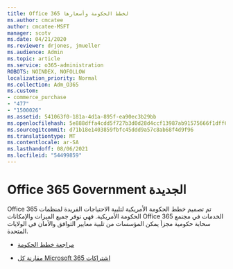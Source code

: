 ```yaml
---
title: Office 365 لخطط الحكومة وأسعارها
ms.author: cmcatee
author: cmcatee-MSFT
manager: scotv
ms.date: 04/21/2020
ms.reviewer: drjones, jmueller
ms.audience: Admin
ms.topic: article
ms.service: o365-administration
ROBOTS: NOINDEX, NOFOLLOW
localization_priority: Normal
ms.collection: Adm_O365
ms.custom:
- commerce_purchase
- "477"
- "1500026"
ms.assetid: 541063f0-181a-4d1a-895f-ea90ec3b29bb
ms.openlocfilehash: 5e888dffa4cdd5f727b3d0d28d4ccf13987ab91575666f1dff62c684308da06e
ms.sourcegitcommit: d71b18e1403859fbfc45ddd9a57c8ab68f4d9f96
ms.translationtype: MT
ms.contentlocale: ar-SA
ms.lasthandoff: 08/06/2021
ms.locfileid: "54499859"
---
```

# <a name="office-365-government-plans"></a>Office 365 Government الجديدة

Office 365 تم تصميم خطط الحكومة الأمريكية لتلبية الاحتياجات الفريدة لمنظمات الحكومة الأمريكية. فهي توفر جميع الميزات والإمكانات Office 365 الخدمات في مجتمع سحابة حكومية مجزأ يمكن المؤسسات من تلبية معايير التوافق والأمان في الولايات المتحدة.
  
- [مراجعة خطط الحكومة](https://products.office.com/government/compare-office-365-government-plans)

- [مقارنة كل Microsoft 365 اشتراكات](https://products.office.com/business/compare-more-office-365-for-business-plans)